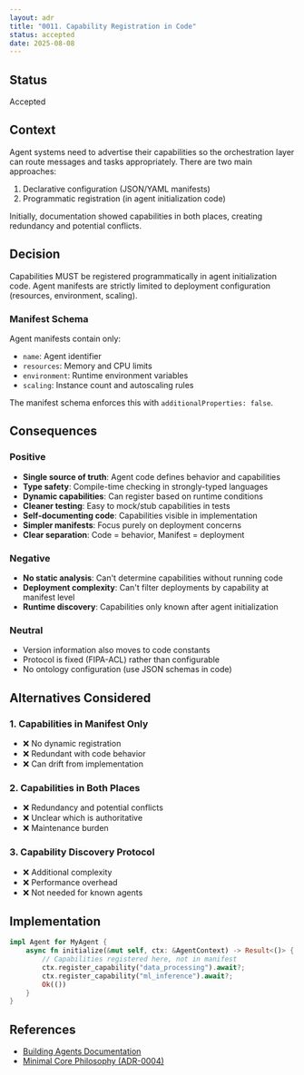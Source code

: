 ```yaml
---
layout: adr
title: "0011. Capability Registration in Code"
status: accepted
date: 2025-08-08
---
```


## Status

Accepted

## Context

Agent systems need to advertise their capabilities so the orchestration
layer can route messages and tasks appropriately. There are two main
approaches:

1. Declarative configuration (JSON/YAML manifests)
2. Programmatic registration (in agent initialization code)

Initially, documentation showed capabilities in both places,
creating redundancy and potential conflicts.

## Decision

Capabilities MUST be registered programmatically in agent
initialization code. Agent manifests are strictly limited to deployment
configuration (resources, environment, scaling).

### Manifest Schema

Agent manifests contain only:

- `name`: Agent identifier
- `resources`: Memory and CPU limits
- `environment`: Runtime environment variables
- `scaling`: Instance count and autoscaling rules

The manifest schema enforces this with `additionalProperties: false`.

## Consequences

### Positive

- **Single source of truth**: Agent code defines behavior and capabilities
- **Type safety**: Compile-time checking in strongly-typed languages
- **Dynamic capabilities**: Can register based on runtime conditions
- **Cleaner testing**: Easy to mock/stub capabilities in tests
- **Self-documenting code**: Capabilities visible in implementation
- **Simpler manifests**: Focus purely on deployment concerns
- **Clear separation**: Code = behavior, Manifest = deployment

### Negative

- **No static analysis**: Can't determine capabilities without running code
- **Deployment complexity**: Can't filter deployments by capability at manifest level
- **Runtime discovery**: Capabilities only known after agent initialization

### Neutral

- Version information also moves to code constants
- Protocol is fixed (FIPA-ACL) rather than configurable
- No ontology configuration (use JSON schemas in code)

## Alternatives Considered

### 1. Capabilities in Manifest Only

- ❌ No dynamic registration
- ❌ Redundant with code behavior
- ❌ Can drift from implementation

### 2. Capabilities in Both Places

- ❌ Redundancy and potential conflicts
- ❌ Unclear which is authoritative
- ❌ Maintenance burden

### 3. Capability Discovery Protocol

- ❌ Additional complexity
- ❌ Performance overhead
- ❌ Not needed for known agents

## Implementation

```rust
impl Agent for MyAgent {
    async fn initialize(&mut self, ctx: &AgentContext) -> Result<()> {
        // Capabilities registered here, not in manifest
        ctx.register_capability("data_processing").await?;
        ctx.register_capability("ml_inference").await?;
        Ok(())
    }
}
```

## References

- [Building Agents Documentation](
  ../../website/docs/developer-guide/building-agents.md)
- [Minimal Core Philosophy (ADR-0004)](0004-minimal-core-philosophy.md)
